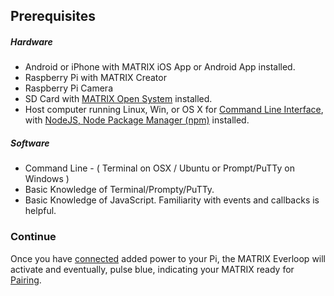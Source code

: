 ## Prerequisites

##### Hardware
* Android or iPhone with MATRIX iOS App or Android App installed.
* Raspberry Pi with MATRIX Creator
* Raspberry Pi Camera
* SD Card with [MATRIX Open System](installation.md) installed.
* Host computer running Linux, Win, or OS X for [Command Line Interface](../overview/cli.md), with [NodeJS, Node Package Manager (npm)](https://nodejs.org/en/download/) installed.

##### Software
* Command Line - ( Terminal on OSX / Ubuntu or Prompt/PuTTy on Windows )
* Basic Knowledge of Terminal/Prompty/PuTTy.
* Basic Knowledge of JavaScript. Familiarity with events and callbacks is helpful.

### Continue
Once you have [connected](../device-setup) added power to your Pi, the MATRIX Everloop will activate and eventually, pulse blue, indicating your MATRIX ready for [Pairing](../getting-started/pairing).